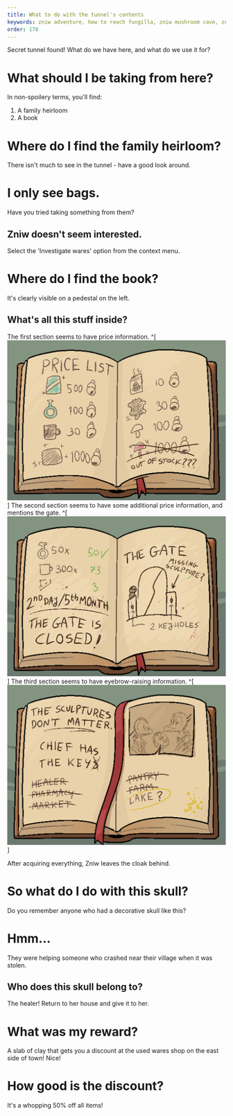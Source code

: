 ```yaml
---
title: What to do with the tunnel's contents
keywords: zniw adventure, how to reach fungilla, zniw mushroom cave, zniw thief, zniw skull
order: 170
---
```


Secret tunnel found! What do we have here, and what do we use it for?

# What should I be taking from here?
In non-spoilery terms, you'll find:
1) A family heirloom
2) A book

# Where do I find the family heirloom?
There isn't much to see in the tunnel - have a good look around.

# I only see bags.
Have you tried taking something from them?

## Zniw doesn't seem interested.
Select the 'Investigate wares' option from the context menu.

# Where do I find the book?
It's clearly visible on a pedestal on the left.

## What's all this stuff inside?
The first section seems to have price information. ^[![Price list image](Prices.PNG)]
The second section seems to have some additional price information, and mentions the gate. ^[![Gate image](Gate.PNG)]
The third section seems to have eyebrow-raising information. ^[![Chief image](Key.PNG)]

After acquiring everything, Zniw leaves the cloak behind.

# So what do I do with this skull?
Do you remember anyone who had a decorative skull like this?

# Hmm...
They were helping someone who crashed near their village when it was stolen.

## Who does this skull belong to?
The healer! Return to her house and give it to her.

# What was my reward?
A slab of clay that gets you a discount at the used wares shop on the east side of town! Nice!

# How good is the discount?
It's a whopping 50% off all items!